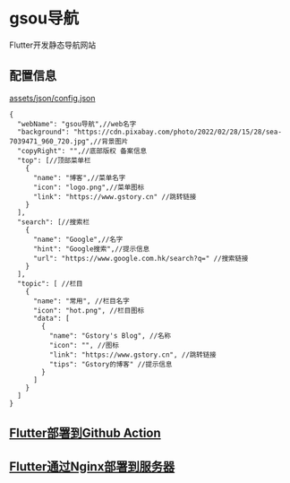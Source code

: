 # gsou导航

Flutter开发静态导航网站 

## 配置信息
[assets/json/config.json](https://github.com/gstory0404/gsou/blob/master/assets/json/config.json)

```
{
  "webName": "gsou导航",//web名字
  "background": "https://cdn.pixabay.com/photo/2022/02/28/15/28/sea-7039471_960_720.jpg",//背景图片
  "copyRight": "",//底部版权 备案信息
  "top": [//顶部菜单栏
    {
      "name": "博客",//菜单名字
      "icon": "logo.png",//菜单图标
      "link": "https://www.gstory.cn" //跳转链接
    }
  ],
  "search": [//搜索栏
    {
      "name": "Google",//名字
      "hint": "Google搜索",//提示信息
      "url": "https://www.google.com.hk/search?q=" //搜索链接
    }
  ],
  "topic": [ //栏目
    {
      "name": "常用", //栏目名字
      "icon": "hot.png", //栏目图标
      "data": [
        {
          "name": "Gstory's Blog", //名称
          "icon": "", //图标
          "link": "https://www.gstory.cn", //跳转链接
          "tips": "Gstory的博客" //提示信息
        }
      ]
    }
  ]
}
```


## [Flutter部署到Github Action](https://blog.gstory.cn/archives/7.html)

## [Flutter通过Nginx部署到服务器](https://blog.gstory.cn/archives/40.html)
